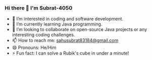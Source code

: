 ### Hi there 👋 I'm Subrat-4050

- 👀 I’m interested in coding and software development.
- 🌱 I’m currently learning Java programming.
- 💞️ I’m looking to collaborate on open-source Java projects or any interesting coding challenges.
- 📫 How to reach me: sahusubrat83184@gmail.com
- 😄 Pronouns: He/Him
- ⚡ Fun fact: I can solve a Rubik's cube in under a minute!
  
